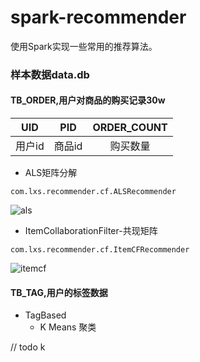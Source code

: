 # spark-recommender
使用Spark实现一些常用的推荐算法。

### 样本数据data.db
#### TB_ORDER,用户对商品的购买记录30w

UID | PID | ORDER_COUNT|
| :------: | :------: | :------: |
用户id | 商品id | 购买数量|


- ALS矩阵分解
```
com.lxs.recommender.cf.ALSRecommender
```
![als](https://mapr.com/blog/parallel-and-iterative-processing-machine-learning-recommendations-spark/assets/blogimages/SparkParallelIterativeBlog-Fig5.png)


- ItemCollaborationFilter-共现矩阵
```
com.lxs.recommender.cf.ItemCFRecommender
```
![itemcf](http://s3.51cto.com/wyfs02/M01/49/E9/wKiom1QfAT_xHw_EAAD7ZBEpZ4E049.jpg)

#### TB_TAG,用户的标签数据
- TagBased
    * K Means 聚类


// todo
k
